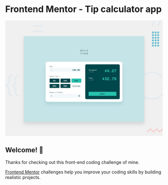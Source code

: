 # Frontend Mentor - Tip calculator app

![Design preview for the Tip calculator app coding challenge](./public/desktop-preview.jpg)

## Welcome! 👋

Thanks for checking out this front-end coding challenge of mine.

[Frontend Mentor](https://www.frontendmentor.io) challenges help you improve your coding skills by building realistic projects.

